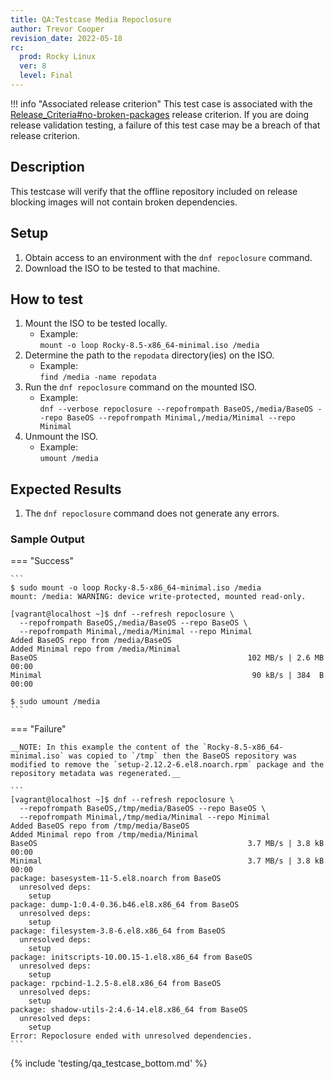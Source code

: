 ```yaml
---
title: QA:Testcase Media Repoclosure
author: Trevor Cooper
revision_date: 2022-05-18
rc:
  prod: Rocky Linux
  ver: 8
  level: Final
---
```


!!! info "Associated release criterion"
    This test case is associated with the [Release_Criteria#no-broken-packages](release_criteria.md#no-broken-packages) release criterion. If you are doing release validation testing, a failure of this test case may be a breach of that release criterion.

## Description
This testcase will verify that the offline repository included on release blocking images will not contain broken dependencies.

## Setup
1. Obtain access to an environment with the `dnf repoclosure` command.
2. Download the ISO to be tested to that machine.

## How to test
1. Mount the ISO to be tested locally.
    - Example:<br>`mount -o loop Rocky-8.5-x86_64-minimal.iso /media`
2. Determine the path to the `repodata` directory(ies) on the ISO.
    - Example:<br>`find /media -name repodata`
3. Run the `dnf repoclosure` command on the mounted ISO.
    - Example:<br>`dnf --verbose repoclosure --repofrompath BaseOS,/media/BaseOS --repo BaseOS --repofrompath Minimal,/media/Minimal --repo Minimal`
4. Unmount the ISO.
    - Example:<br>`umount /media`

## Expected Results
1. The `dnf repoclosure` command does not generate any errors.

<h3>Sample Output</h3>

=== "Success"

    ```
    $ sudo mount -o loop Rocky-8.5-x86_64-minimal.iso /media
    mount: /media: WARNING: device write-protected, mounted read-only.

    [vagrant@localhost ~]$ dnf --refresh repoclosure \
      --repofrompath BaseOS,/media/BaseOS --repo BaseOS \
      --repofrompath Minimal,/media/Minimal --repo Minimal
    Added BaseOS repo from /media/BaseOS
    Added Minimal repo from /media/Minimal
    BaseOS                                               102 MB/s | 2.6 MB     00:00
    Minimal                                               90 kB/s | 384  B     00:00

    $ sudo umount /media
    ```

=== "Failure"

    __NOTE: In this example the content of the `Rocky-8.5-x86_64-minimal.iso` was copied to `/tmp` then the BaseOS repository was modified to remove the `setup-2.12.2-6.el8.noarch.rpm` package and the repository metadata was regenerated.__

    ```
    [vagrant@localhost ~]$ dnf --refresh repoclosure \
      --repofrompath BaseOS,/tmp/media/BaseOS --repo BaseOS \
      --repofrompath Minimal,/tmp/media/Minimal --repo Minimal
    Added BaseOS repo from /tmp/media/BaseOS
    Added Minimal repo from /tmp/media/Minimal
    BaseOS                                               3.7 MB/s | 3.8 kB     00:00
    Minimal                                              3.7 MB/s | 3.8 kB     00:00
    package: basesystem-11-5.el8.noarch from BaseOS
      unresolved deps:
        setup
    package: dump-1:0.4-0.36.b46.el8.x86_64 from BaseOS
      unresolved deps:
        setup
    package: filesystem-3.8-6.el8.x86_64 from BaseOS
      unresolved deps:
        setup
    package: initscripts-10.00.15-1.el8.x86_64 from BaseOS
      unresolved deps:
        setup
    package: rpcbind-1.2.5-8.el8.x86_64 from BaseOS
      unresolved deps:
        setup
    package: shadow-utils-2:4.6-14.el8.x86_64 from BaseOS
      unresolved deps:
        setup
    Error: Repoclosure ended with unresolved dependencies.
    ```

{% include 'testing/qa_testcase_bottom.md' %}
